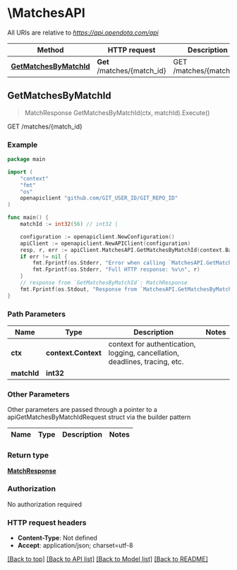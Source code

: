 # \MatchesAPI

All URIs are relative to *https://api.opendota.com/api*

Method | HTTP request | Description
------------- | ------------- | -------------
[**GetMatchesByMatchId**](MatchesAPI.md#GetMatchesByMatchId) | **Get** /matches/{match_id} | GET /matches/{match_id}



## GetMatchesByMatchId

> MatchResponse GetMatchesByMatchId(ctx, matchId).Execute()

GET /matches/{match_id}



### Example

```go
package main

import (
	"context"
	"fmt"
	"os"
	openapiclient "github.com/GIT_USER_ID/GIT_REPO_ID"
)

func main() {
	matchId := int32(56) // int32 | 

	configuration := openapiclient.NewConfiguration()
	apiClient := openapiclient.NewAPIClient(configuration)
	resp, r, err := apiClient.MatchesAPI.GetMatchesByMatchId(context.Background(), matchId).Execute()
	if err != nil {
		fmt.Fprintf(os.Stderr, "Error when calling `MatchesAPI.GetMatchesByMatchId``: %v\n", err)
		fmt.Fprintf(os.Stderr, "Full HTTP response: %v\n", r)
	}
	// response from `GetMatchesByMatchId`: MatchResponse
	fmt.Fprintf(os.Stdout, "Response from `MatchesAPI.GetMatchesByMatchId`: %v\n", resp)
}
```

### Path Parameters


Name | Type | Description  | Notes
------------- | ------------- | ------------- | -------------
**ctx** | **context.Context** | context for authentication, logging, cancellation, deadlines, tracing, etc.
**matchId** | **int32** |  | 

### Other Parameters

Other parameters are passed through a pointer to a apiGetMatchesByMatchIdRequest struct via the builder pattern


Name | Type | Description  | Notes
------------- | ------------- | ------------- | -------------


### Return type

[**MatchResponse**](MatchResponse.md)

### Authorization

No authorization required

### HTTP request headers

- **Content-Type**: Not defined
- **Accept**: application/json; charset=utf-8

[[Back to top]](#) [[Back to API list]](../README.md#documentation-for-api-endpoints)
[[Back to Model list]](../README.md#documentation-for-models)
[[Back to README]](../README.md)

